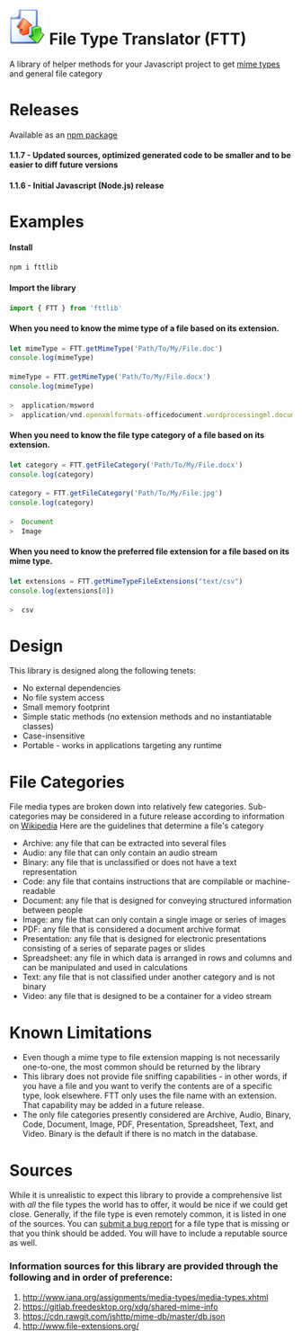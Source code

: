 # ![FTT Logo](https://raw.githubusercontent.com/brondavies/filetypetranslator/master/ftt-icon.png) File Type Translator (FTT)

A library of helper methods for your Javascript project to get [mime types](https://en.wikipedia.org/wiki/Media_type) and general file category

# Releases
Available as an [npm package](https://npmjs.org/package/fttlib)
#### 1.1.7 - Updated sources, optimized generated code to be smaller and to be easier to diff future versions
#### 1.1.6 - Initial Javascript (Node.js) release

# Examples

#### Install

```sh
npm i fttlib
```

#### Import the library

```js
import { FTT } from 'fttlib'
```

####  When you need to know the mime type of a file based on its extension.

```js
let mimeType = FTT.getMimeType('Path/To/My/File.doc')
console.log(mimeType)

mimeType = FTT.getMimeType('Path/To/My/File.docx')
console.log(mimeType)

>  application/msword
>  application/vnd.openxmlformats-officedocument.wordprocessingml.document
```

####  When you need to know the file type category of a file based on its extension.

```js
let category = FTT.getFileCategory('Path/To/My/File.docx')
console.log(category)

category = FTT.getFileCategory('Path/To/My/File.jpg')
console.log(category)

>  Document
>  Image
```

####  When you need to know the preferred file extension for a file based on its mime type.

```js
let extensions = FTT.getMimeTypeFileExtensions("text/csv")
console.log(extensions[0])

>  csv
```

# Design

This library is designed along the following tenets:

* No external dependencies
* No file system access
* Small memory footprint
* Simple static methods (no extension methods and no instantiatable classes)
* Case-insensitive
* Portable - works in applications targeting any runtime

# File Categories

File media types are broken down into relatively few categories.  Sub-categories may be considered in a future release according to information on [Wikipedia](https://en.wikipedia.org/wiki/List_of_file_formats)  Here are the guidelines that determine a file's category

* Archive: any file that can be extracted into several files
* Audio: any file that can only contain an audio stream
* Binary: any file that is unclassified or does not have a text representation
* Code: any file that contains instructions that are compilable or machine-readable
* Document: any file that is designed for conveying structured information between people
* Image: any file that can only contain a single image or series of images
* PDF: any file that is considered a document archive format
* Presentation: any file that is designed for electronic presentations consisting of a series of separate pages or slides
* Spreadsheet: any file in which data is arranged in rows and columns and can be manipulated and used in calculations
* Text: any file that is not classified under another category and is not binary
* Video: any file that is designed to be a container for a video stream

# Known Limitations

* Even though a mime type to file extension mapping is not necessarily one-to-one, the most common should be returned by the library
* This library does not provide file sniffing capabilities - in other words, if you have a file and you want to verify the contents are of a specific type, look elsewhere. FTT only uses the file name with an extension.  That capability may be added in a future release.
* The only file categories presently considered are Archive, Audio, Binary, Code, Document, Image, PDF, Presentation, Spreadsheet, Text, and Video.  Binary is the default if there is no match in the database.

# Sources

While it is unrealistic to expect this library to provide a comprehensive list with *all* the file types the world has to offer, it would be nice if we could get close.  Generally, if the file type is even remotely common, it is listed in one of the sources.  You can [submit a bug report](https://github.com/brondavies/filetypetranslator/issues/new) for a file type that is missing or that you think should be added.  You will have to include a reputable source as well.

### Information sources for this library are provided through the following and in order of preference:

1. http://www.iana.org/assignments/media-types/media-types.xhtml
1. https://gitlab.freedesktop.org/xdg/shared-mime-info
1. https://cdn.rawgit.com/jshttp/mime-db/master/db.json
1. http://www.file-extensions.org/
